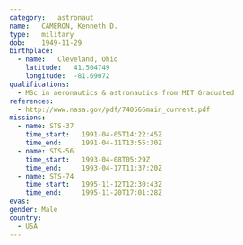 ```yaml
---
category:	astronaut
name:	CAMERON, Kenneth D.
type:	military
dob:	1949-11-29
birthplace:
  - name:	Cleveland, Ohio
    latitude:	41.504749
    longitude:	-81.69072
qualifications:
  - MSc in aeronautics & astronautics from MIT Graduated
references:
  - http://www.nasa.gov/pdf/740566main_current.pdf
missions:
  - name: STS-37
    time_start:   1991-04-05T14:22:45Z
    time_end:     1991-04-11T13:55:30Z
  - name: STS-56
    time_start:   1993-04-08T05:29Z
    time_end:     1993-04-17T11:37:20Z
  - name: STS-74
    time_start:   1995-11-12T12:30:43Z
    time_end:     1995-11-20T17:01:28Z
evas:
gender:	Male
country:
  - USA
---
```

